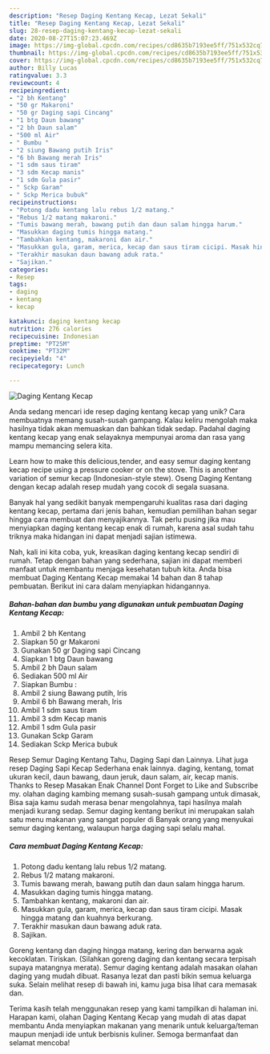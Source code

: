 ```yaml
---
description: "Resep Daging Kentang Kecap, Lezat Sekali"
title: "Resep Daging Kentang Kecap, Lezat Sekali"
slug: 28-resep-daging-kentang-kecap-lezat-sekali
date: 2020-08-27T15:07:23.469Z
image: https://img-global.cpcdn.com/recipes/cd8635b7193ee5ff/751x532cq70/daging-kentang-kecap-foto-resep-utama.jpg
thumbnail: https://img-global.cpcdn.com/recipes/cd8635b7193ee5ff/751x532cq70/daging-kentang-kecap-foto-resep-utama.jpg
cover: https://img-global.cpcdn.com/recipes/cd8635b7193ee5ff/751x532cq70/daging-kentang-kecap-foto-resep-utama.jpg
author: Billy Lucas
ratingvalue: 3.3
reviewcount: 4
recipeingredient:
- "2 bh Kentang"
- "50 gr Makaroni"
- "50 gr Daging sapi Cincang"
- "1 btg Daun bawang"
- "2 bh Daun salam"
- "500 ml Air"
- " Bumbu "
- "2 siung Bawang putih Iris"
- "6 bh Bawang merah Iris"
- "1 sdm saus tiram"
- "3 sdm Kecap manis"
- "1 sdm Gula pasir"
- " Sckp Garam"
- " Sckp Merica bubuk"
recipeinstructions:
- "Potong dadu kentang lalu rebus 1/2 matang."
- "Rebus 1/2 matang makaroni."
- "Tumis bawang merah, bawang putih dan daun salam hingga harum."
- "Masukkan daging tumis hingga matang."
- "Tambahkan kentang, makaroni dan air."
- "Masukkan gula, garam, merica, kecap dan saus tiram cicipi. Masak hingga matang dan kuahnya berkurang."
- "Terakhir masukan daun bawang aduk rata."
- "Sajikan."
categories:
- Resep
tags:
- daging
- kentang
- kecap

katakunci: daging kentang kecap 
nutrition: 276 calories
recipecuisine: Indonesian
preptime: "PT25M"
cooktime: "PT32M"
recipeyield: "4"
recipecategory: Lunch

---
```



![Daging Kentang Kecap](https://img-global.cpcdn.com/recipes/cd8635b7193ee5ff/751x532cq70/daging-kentang-kecap-foto-resep-utama.jpg)

Anda sedang mencari ide resep daging kentang kecap yang unik? Cara membuatnya memang susah-susah gampang. Kalau keliru mengolah maka hasilnya tidak akan memuaskan dan bahkan tidak sedap. Padahal daging kentang kecap yang enak selayaknya mempunyai aroma dan rasa yang mampu memancing selera kita.

Learn how to make this delicious,tender, and easy semur daging kentang kecap recipe using a pressure cooker or on the stove. This is another variation of semur kecap (Indonesian-style stew). Oseng Daging Kentang dengan kecap adalah resep mudah yang cocok di segala suasana.

Banyak hal yang sedikit banyak mempengaruhi kualitas rasa dari daging kentang kecap, pertama dari jenis bahan, kemudian pemilihan bahan segar hingga cara membuat dan menyajikannya. Tak perlu pusing jika mau menyiapkan daging kentang kecap enak di rumah, karena asal sudah tahu triknya maka hidangan ini dapat menjadi sajian istimewa.


Nah, kali ini kita coba, yuk, kreasikan daging kentang kecap sendiri di rumah. Tetap dengan bahan yang sederhana, sajian ini dapat memberi manfaat untuk membantu menjaga kesehatan tubuh kita. Anda bisa membuat Daging Kentang Kecap memakai 14 bahan dan 8 tahap pembuatan. Berikut ini cara dalam menyiapkan hidangannya.

<!--inarticleads1-->

##### Bahan-bahan dan bumbu yang digunakan untuk pembuatan Daging Kentang Kecap:

1. Ambil 2 bh Kentang
1. Siapkan 50 gr Makaroni
1. Gunakan 50 gr Daging sapi Cincang
1. Siapkan 1 btg Daun bawang
1. Ambil 2 bh Daun salam
1. Sediakan 500 ml Air
1. Siapkan  Bumbu :
1. Ambil 2 siung Bawang putih, Iris
1. Ambil 6 bh Bawang merah, Iris
1. Ambil 1 sdm saus tiram
1. Ambil 3 sdm Kecap manis
1. Ambil 1 sdm Gula pasir
1. Gunakan  Sckp Garam
1. Sediakan  Sckp Merica bubuk


Resep Semur Daging Kentang Tahu, Daging Sapi dan Lainnya. Lihat juga resep Daging Sapi Kecap Sederhana enak lainnya. daging, kentang, tomat ukuran kecil, daun bawang, daun jeruk, daun salam, air, kecap manis. Thanks to Resep Masakan Enak Channel Dont Forget to Like and Subscribe my. olahan daging kambing memang susah-susah gampang untuk dimasak, Bisa saja kamu sudah merasa benar mengolahnya, tapi hasilnya malah menjadi kurang sedap. Semur daging kentang berikut ini merupakan salah satu menu makanan yang sangat populer di Banyak orang yang menyukai semur daging kentang, walaupun harga daging sapi selalu mahal. 

<!--inarticleads2-->

##### Cara membuat Daging Kentang Kecap:

1. Potong dadu kentang lalu rebus 1/2 matang.
1. Rebus 1/2 matang makaroni.
1. Tumis bawang merah, bawang putih dan daun salam hingga harum.
1. Masukkan daging tumis hingga matang.
1. Tambahkan kentang, makaroni dan air.
1. Masukkan gula, garam, merica, kecap dan saus tiram cicipi. Masak hingga matang dan kuahnya berkurang.
1. Terakhir masukan daun bawang aduk rata.
1. Sajikan.


Goreng kentang dan daging hingga matang, kering dan berwarna agak kecoklatan. Tiriskan. (Silahkan goreng daging dan kentang secara terpisah supaya matangnya merata). Semur daging kentang adalah masakan olahan daging yang mudah dibuat. Rasanya lezat dan pasti bikin semua keluarga suka. Selain melihat resep di bawah ini, kamu juga bisa lihat cara memasak dan. 

Terima kasih telah menggunakan resep yang kami tampilkan di halaman ini. Harapan kami, olahan Daging Kentang Kecap yang mudah di atas dapat membantu Anda menyiapkan makanan yang menarik untuk keluarga/teman maupun menjadi ide untuk berbisnis kuliner. Semoga bermanfaat dan selamat mencoba!
